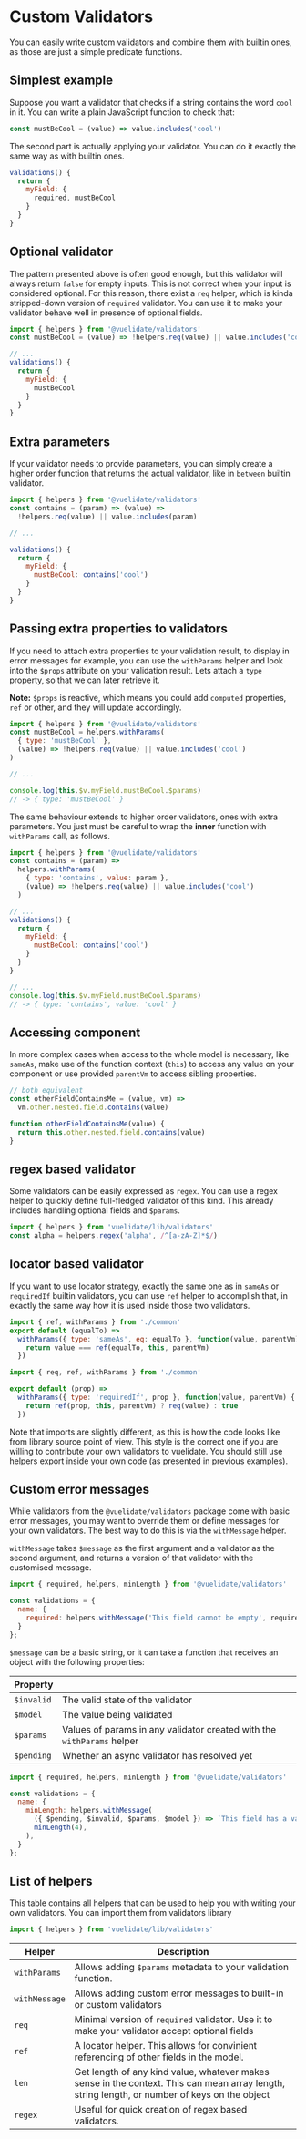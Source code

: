 # Custom Validators

You can easily write custom validators and combine them with builtin ones, as those are just a simple predicate functions.

## Simplest example

Suppose you want a validator that checks if a string contains the word `cool` in it. You can write a plain JavaScript function to check that:

```js
const mustBeCool = (value) => value.includes('cool')
```

The second part is actually applying your validator. You can do it exactly the same way as with builtin ones.

```js
validations() {
  return {
    myField: {
      required, mustBeCool
    }
  }
}
```

## Optional validator

The pattern presented above is often good enough, but this validator will always return `false` for empty inputs.
This is not correct when your input is considered optional. For this reason, there exist a `req` helper, which is kinda stripped-down version of `required` validator.
You can use it to make your validator behave well in presence of optional fields.

```js
import { helpers } from '@vuelidate/validators'
const mustBeCool = (value) => !helpers.req(value) || value.includes('cool')

// ...
validations() {
  return {
    myField: {
      mustBeCool
    }
  }
}
```

## Extra parameters

If your validator needs to provide parameters, you can simply create a higher order function that returns the actual validator, like in `between` builtin validator.

```js
import { helpers } from '@vuelidate/validators'
const contains = (param) => (value) =>
  !helpers.req(value) || value.includes(param)

// ...

validations() {
  return {
    myField: {
      mustBeCool: contains('cool')
    }
  }
}
```

## Passing extra properties to validators

If you need to attach extra properties to your validation result, to display in error messages for example, you can use the `withParams` helper and look into the `$props` attribute on your validation result.
Lets attach a `type` property, so that we can later retrieve it.

**Note:** `$props` is reactive, which means you could add `computed` properties, `ref` or other, and they will update accordingly.

```js
import { helpers } from '@vuelidate/validators'
const mustBeCool = helpers.withParams(
  { type: 'mustBeCool' },
  (value) => !helpers.req(value) || value.includes('cool')
)

// ...

console.log(this.$v.myField.mustBeCool.$params)
// -> { type: 'mustBeCool' }
```

The same behaviour extends to higher order validators, ones with extra parameters. You just must be careful to wrap the **inner** function with `withParams` call, as follows.

```js
import { helpers } from '@vuelidate/validators'
const contains = (param) =>
  helpers.withParams(
    { type: 'contains', value: param },
    (value) => !helpers.req(value) || value.includes('cool')
  )

// ...
validations() {
  return {
    myField: {
      mustBeCool: contains('cool')
    }
  }
}

// ...
console.log(this.$v.myField.mustBeCool.$params)
// -> { type: 'contains', value: 'cool' }
```

## Accessing component

In more complex cases when access to the whole model is necessary, like `sameAs`, make use of the function context (`this`) to access any value on your component or use provided `parentVm` to access sibling properties.

```js
// both equivalent
const otherFieldContainsMe = (value, vm) =>
  vm.other.nested.field.contains(value)

function otherFieldContainsMe(value) {
  return this.other.nested.field.contains(value)
}
```

## regex based validator

Some validators can be easily expressed as `regex`. You can use a regex helper to quickly define full-fledged validator of this kind. This already includes handling optional fields and `$params`.

```js
import { helpers } from 'vuelidate/lib/validators'
const alpha = helpers.regex('alpha', /^[a-zA-Z]*$/)
```

## locator based validator

If you want to use locator strategy, exactly the same one as in `sameAs` or `requiredIf` builtin validators, you can use `ref` helper to accomplish that, in exactly the same way how it is used inside those two validators.

```js
import { ref, withParams } from './common'
export default (equalTo) =>
  withParams({ type: 'sameAs', eq: equalTo }, function(value, parentVm) {
    return value === ref(equalTo, this, parentVm)
  })
```

```js
import { req, ref, withParams } from './common'

export default (prop) =>
  withParams({ type: 'requiredIf', prop }, function(value, parentVm) {
    return ref(prop, this, parentVm) ? req(value) : true
  })
```

Note that imports are slightly different, as this is how the code looks like from library source point of view. This style is the correct one if you are willing to contribute your own validators to vuelidate. You should still use helpers export inside your own code (as presented in previous examples).

## Custom error messages

While validators from the `@vuelidate/validators` package come with basic error messages, you may want to override them or define messages for your own validators. The best way to do this is via the `withMessage` helper.

`withMessage` takes `$message` as the first argument and a validator as the second argument, and returns a version of that validator with the customised message.

```js
import { required, helpers, minLength } from '@vuelidate/validators'

const validations = {
  name: {
    required: helpers.withMessage('This field cannot be empty', required),
  }
};
```

`$message` can be a basic string, or it can take a function that receives an object with the following properties:

| Property   |                            |
| ---------  | -------------------------- |
| `$invalid` | The valid state of the validator |
| `$model`   | The value being validated |
| `$params`  | Values of params in any validator created with the `withParams` helper |
| `$pending` | Whether an async validator has resolved yet  |


```js
import { required, helpers, minLength } from '@vuelidate/validators'

const validations = {
  name: {
    minLength: helpers.withMessage(
      ({ $pending, $invalid, $params, $model }) => `This field has a value of '${$model}' but must have a min length of ${$params.min} so it is ${$invalid ? 'invalid' : 'valid' }`,
      minLength(4),
    ),
  }
};
```


## List of helpers

This table contains all helpers that can be used to help you with writing your own validators. You can import them from validators library

```js
import { helpers } from 'vuelidate/lib/validators'
```

| Helper       | Description                                                                                                                                   |
| ------------ | --------------------------------------------------------------------------------------------------------------------------------------------- |
| `withParams` | Allows adding `$params` metadata to your validation function.                                                                                 |
| `withMessage` | Allows adding custom error messages to built-in or custom validators                                                                  |
| `req`        | Minimal version of `required` validator. Use it to make your validator accept optional fields                                                 |
| `ref`        | A locator helper. This allows for convinient referencing of other fields in the model.                                                        |
| `len`        | Get length of any kind value, whatever makes sense in the context. This can mean array length, string length, or number of keys on the object |
| `regex`      | Useful for quick creation of regex based validators.                                                                                          |
